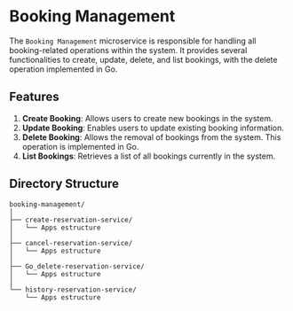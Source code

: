 # Booking Management

The `Booking Management` microservice is responsible for handling all booking-related operations within the system. It provides several functionalities to create, update, delete, and list bookings, with the delete operation implemented in Go.

## Features

1. **Create Booking**: Allows users to create new bookings in the system.
2. **Update Booking**: Enables users to update existing booking information.
3. **Delete Booking**: Allows the removal of bookings from the system. This operation is implemented in Go.
4. **List Bookings**: Retrieves a list of all bookings currently in the system.

## Directory Structure

```plaintext
booking-management/
│
├── create-reservation-service/
│   └── Apps estructure
│
├── cancel-reservation-service/
│   └── Apps estructure
│
├── Go_delete-reservation-service/
│   └── Apps estructure
│
└── history-reservation-service/
    └── Apps estructure

